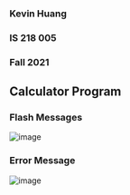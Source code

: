### Kevin Huang 
### IS 218 005
### Fall 2021
## Calculator Program

### Flash Messages

![image](https://user-images.githubusercontent.com/77855188/144797138-daaf33e3-77d3-4884-9ad9-31b916edd993.png)



### Error Message
![image](https://user-images.githubusercontent.com/77855188/144796981-87fe52bb-cda7-4502-af57-ab72ab84defa.png)
